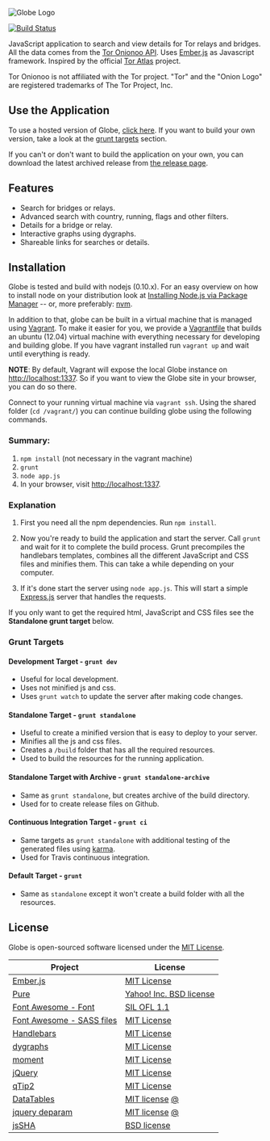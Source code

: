 ![Globe Logo][]

[![Build Status](https://travis-ci.org/makepanic/globe.png?branch=master)](https://travis-ci.org/makepanic/globe)


JavaScript application to search and view details for Tor relays and bridges.
All the data comes from the [Tor Onionoo API][].  Uses [Ember.js][] as
Javascript framework.  Inspired by the official [Tor Atlas][] project.

Tor Onionoo is not affiliated with the Tor project.  "Tor" and the "Onion Logo"
are registered trademarks of The Tor Project, Inc.


## Use the Application

To use a hosted version of Globe, [click here][].  If you want to build your
own version, take a look at the [grunt targets](#grunt-targets) section.

If you can't or don't want to build the application on your own, you can
download the latest archived release from [the release page][].


## Features

- Search for bridges or relays.
- Advanced search with country, running, flags and other filters.
- Details for a bridge or relay.
- Interactive graphs using dygraphs.
- Shareable links for searches or details.


## Installation

Globe is tested and build with nodejs (0.10.x).  For an easy overview on how
to install node on your distribution look at
[Installing Node.js via Package Manager][] -- or, more preferably: [nvm][].

In addition to that, globe can be built in a virtual machine that is managed
using [Vagrant][].  To make it easier for you, we provide a [Vagrantfile][]
that builds an ubuntu (12.04) virtual machine with everything necessary for
developing and building globe.  If you have vagrant installed run `vagrant up`
and wait until everything is ready.

**NOTE**: By default, Vagrant will expose the local Globe instance on
[http://localhost:1337][].  So if you want to view the Globe site in your
browser, you can do so there.

Connect to your running virtual machine via `vagrant ssh`.  Using the shared
folder (`cd /vagrant/`) you can continue building globe using the following
commands.


### Summary:

1. `npm install` (not necessary in the vagrant machine)
2. `grunt`
3. `node app.js`
4. In your browser, visit [http://localhost:1337][].


### Explanation

1. First you need all the npm dependencies. Run `npm install`.

2. Now you're ready to build the application and start the server.  Call
   `grunt` and wait for it to complete the build process.  Grunt precompiles
   the handlebars templates, combines all the different JavaScript and CSS
   files and minifies them.  This can take a while depending on your computer.

3. If it's done start the server using `node app.js`. This will start a simple
   [Express.js][] server that handles the requests.

If you only want to get the required html, JavaScript and CSS files see the
**Standalone grunt target** below.


### Grunt Targets


#### Development Target - `grunt dev`

- Useful for local development.
- Uses not minified js and css.
- Uses `grunt watch` to update the server after making code changes.


#### Standalone Target - `grunt standalone`

- Useful to create a minified version that is easy to deploy to your server.
- Minifies all the js and css files.
- Creates a `/build` folder that has all the required resources.
- Used to build the resources for the running application.


#### Standalone Target with Archive - `grunt standalone-archive`

- Same as `grunt standalone`, but creates archive of the build directory.
- Used for to create release files on Github.


#### Continuous Integration Target - `grunt ci`

- Same targets as `grunt standalone` with additional testing of the generated
  files using [karma][].
- Used for Travis continuous integration.


#### Default Target - `grunt`

- Same as `standalone` except it won't create a build folder with all the
  resources.


## License

Globe is open-sourced software licensed under the [MIT License][].

Project | License
--- | ---
[Ember.js](http://emberjs.com/) | [MIT License](http://opensource.org/licenses/MIT)
[Pure](http://purecss.io/) | [Yahoo! Inc. BSD license](https://github.com/yui/pure/blob/master/LICENSE.md)
[Font Awesome - Font](http://purecss.io/) | [SIL OFL 1.1](http://scripts.sil.org/OFL)
[Font Awesome - SASS files](http://purecss.io/) | [MIT License](http://opensource.org/licenses/mit-license.html)
[Handlebars](http://handlebarsjs.com/) | [MIT License](http://opensource.org/licenses/MIT)
[dygraphs](http://dygraphs.com/) | [MIT License](http://opensource.org/licenses/MIT)
[moment](http://momentjs.com/) | [MIT License](http://opensource.org/licenses/MIT)
[jQuery](http://jquery.com/) | [MIT License](http://opensource.org/licenses/MIT)
[qTip2](http://qtip2.com/) | [MIT License](http://opensource.org/licenses/MIT)
[DataTables](https://datatables.net/) | [MIT license](http://opensource.org/licenses/MIT) [@](http://datatables.net/license_mit)
[jquery deparam](https://github.com/chrissrogers/jquery-deparam/blob/master/jquery-deparam.js) | [MIT license](http://opensource.org/licenses/MIT) [@](http://benalman.com/about/license/)
[jsSHA](http://caligatio.github.io/jsSHA/) | [BSD license](https://github.com/Caligatio/jsSHA/blob/release-1.42/LICENSE)


  [Globe Logo]: https://raw.github.com/makepanic/globe/master/res/others/logo-big.png "Globe Logo"
  [Tor Onionoo API]: https://onionoo.torproject.org/ "Tor Onionoo API"
  [Ember.js]: http://emberjs.com/ "Ember.js"
  [Tor Atlas]: https://atlas.torproject.org/ "Tor Atlas"
  [click here]: https://globe.torproject.org/ "Tor Globe"
  [the release page]: https://github.com/makepanic/globe/releases "Tor Globe Releases"
  [MIT License]: http://opensource.org/licenses/MIT "MIT License"
  [Installing Node.js via Package Manager]: https://github.com/joyent/node/wiki/Installing-Node.js-via-package-manager "Installing Node.js via Package Manager"
  [nvm]: https://github.com/creationix/nvm "NVM - Node Version Manager"
  [Vagrant]: https://www.vagrantup.com/ "Vagrant"
  [Vagrantfile]: https://gitweb.torproject.org/globe.git/blob/HEAD:/Vagrantfile "Vagrantfile"
  [Express.js]: http://expressjs.com/ "Express.js"
  [karma]: https://karma-runner.github.io/0.12/index.html "Karma"
  [http://localhost:1337]: http://localhost:1337 "View Globe Locally"
